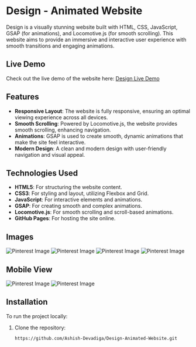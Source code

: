 # **Design - Animated Website**

Design is a visually stunning website built with HTML, CSS, JavaScript, GSAP (for animations), and Locomotive.js (for smooth scrolling). This website aims to provide an immersive and interactive user experience with smooth transitions and engaging animations.

## Live Demo

Check out the live demo of the website here: [Design Live Demo](https://design-animated-website.onrender.com)

## Features

- **Responsive Layout**: The website is fully responsive, ensuring an optimal viewing experience across all devices.
- **Smooth Scrolling**: Powered by Locomotive.js, the website provides smooth scrolling, enhancing navigation.
- **Animations**: GSAP is used to create smooth, dynamic animations that make the site feel interactive.
- **Modern Design**: A clean and modern design with user-friendly navigation and visual appeal.

## Technologies Used

- **HTML5**: For structuring the website content.
- **CSS3**: For styling and layout, utilizing Flexbox and Grid.
- **JavaScript**: For interactive elements and animations.
- **GSAP**: For creating smooth and complex animations.
- **Locomotive.js**: For smooth scrolling and scroll-based animations.
- **GitHub Pages**: For hosting the site online.

## Images
![Pinterest Image](https://i.pinimg.com/736x/91/8f/27/918f2736bcf4daa284b7eace1339dc0b.jpg)
![Pinterest Image](https://i.pinimg.com/736x/b2/99/41/b29941274ad11db66c139ec2a0d20693.jpg)
![Pinterest Image](https://i.pinimg.com/736x/ea/37/81/ea3781ea5549651a8605a595b5b63450.jpg)
![Pinterest Image](https://i.pinimg.com/736x/d7/ad/e7/d7ade75a1e62a988eb5ec0506754c159.jpg)

## Mobile View
![Pinterest Image](https://i.pinimg.com/736x/d7/ad/e7/d7ade75a1e62a988eb5ec0506754c159.jpg)
![Pinterest Image](https://i.pinimg.com/474x/06/4a/4e/064a4e17f5a3df1ee857753d94367529.jpg)


## Installation

To run the project locally:

1. Clone the repository:
   ```bash
   https://github.com/Ashish-Devadiga/Design-Animated-Website.git
